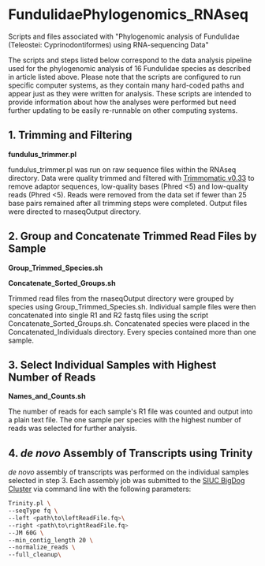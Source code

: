 # FundulidaePhylogenomics_RNAseq
Scripts and files associated with "Phylogenomic analysis of Fundulidae (Teleostei: Cyprinodontiformes) using RNA-sequencing Data"

The scripts and steps listed below correspond to the data analysis pipeline used for the phylogenomic analysis of 16 Fundulidae species as described in article listed above.  Please note that the scripts are configured to run specific computer systems, as they contain many hard-coded paths and appear just as they were written for analysis.  These scripts are intended to provide information about how the analyses were performed but need further updating to be easily re-runnable on other computing systems.

## 1. Trimming and Filtering
**fundulus_trimmer.pl**

fundulus_trimmer.pl was run on raw sequence files within the RNAseq directory.  Data were quality trimmed and filtered with [Trimmomatic v0.33](http://www.usadellab.org/cms/?page=trimmomatic "Trimmomatic") to remove adaptor sequences, low-quality bases (Phred <5) and low-quality reads (Phred <5).  Reads were removed from the data set if fewer than 25 base pairs remained after all trimming steps were completed.  Output files were directed to rnaseqOutput directory.

## 2. Group and Concatenate Trimmed Read Files by Sample
**Group_Trimmed_Species.sh**

**Concatenate_Sorted_Groups.sh**

Trimmed read files from the rnaseqOutput directory were grouped by species using Group_Trimmed_Species.sh.  Individual sample files were then concatenated into single R1 and R2 fastq files using the script Concatenate_Sorted_Groups.sh.  Concatenated species were placed in the Concatenated_Individuals directory.  Every species contained more than one sample.

## 3. Select Individual Samples with Highest Number of Reads
**Names_and_Counts.sh**

The number of reads for each sample's R1 file was counted and output into a plain text file.  The one sample per species with the highest number of reads was selected for further analysis.

## 4. *de novo* Assembly of Transcripts using Trinity

*de novo* assembly of transcripts was performed on the individual samples selected in step 3. Each assembly job was submitted to the [SIUC BigDog Cluster](http://oit.siu.edu/rcc/bigdog/ "SIUE BigDog High Performance Computing Cluster") via command line with the following parameters:
```bash
Trinity.pl \
--seqType fq \
--left <path\to\leftReadFile.fq>\
--right <path\to\rightReadFile.fq>
--JM 60G \
--min_contig_length 20 \
--normalize_reads \
--full_cleanup\
```